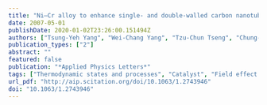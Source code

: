 ```yaml
---
title: "Ni–Cr alloy to enhance single- and double-walled carbon nanotube synthesis for field-effect transistor fabrication"
date: 2007-05-01
publishDate: 2020-01-02T23:26:00.151494Z
authors: ["Tsung-Yeh Yang", "Wei-Chang Yang", "Tzu-Chun Tseng", "Chung-Min Tsai", "Tri-Rung Yew"]
publication_types: ["2"]
abstract: ""
featured: false
publication: "*Applied Physics Letters*"
tags: ["Thermodynamic states and processes", "Catalyst", "Field effect transistors", "Transmission electron microscopy", "Alloys", "Raman spectroscopy", "Nanotubes", "Scanning electron microscopy", "Chemical vapor deposition", "Electrical properties and parameters"]
url_pdf: "http://aip.scitation.org/doi/10.1063/1.2743946"
doi: "10.1063/1.2743946"
---
```

